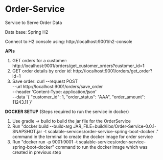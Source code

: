 # Order-Service
Service to Serve Order Data

Data base: Spring H2

Connect to H2 console using: http://localhost:9001/h2-console

**APIs**
1. GET orders for a customer: http://localhost:9001/orders/get_customer_orders?customer_id=1
2. GET order details by order id: http://localhost:9001/orders/get_order?id=1
3. Save order: curl --request POST \
  --url http://localhost:9001/orders/save_order \
  --header 'Content-Type: application/json' \
  --data '{
    "customer_id": 1,
    "order_status": "AAA",
    "order_amount": 11243.11
}'

**DOCKER SETUP**
(Steps required to run the service in docker)
1. Use gradle -> build to build the jar file for the OrderService
2. Run "docker build --build-arg JAR_FILE=build/libs/Order-Service-0.0.1-SNAPSHOT.jar -t scalable-services/order-service-spring-boot-docker ." command in the terminal to create the docker image for order service
3. Run "docker run -p 9001:9001 -t scalable-services/order-service-spring-boot-docker" command to run the docker image which was created in previous step
